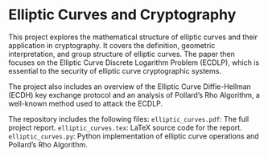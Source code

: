 # Elliptic Curves and Cryptography

This project explores the mathematical structure of elliptic curves and their application in cryptography. It covers the definition, geometric interpretation, and group structure of elliptic curves. The paper then focuses on the Elliptic Curve Discrete Logarithm Problem (ECDLP), which is essential to the security of elliptic curve cryptographic systems.

The project also includes an overview of the Elliptic Curve Diffie-Hellman (ECDH) key exchange protocol and an analysis of Pollard’s Rho Algorithm, a well-known method used to attack the ECDLP.

The repository includes the following files:
  `elliptic_curves.pdf`: The full project report.
  `elliptic_curves.tex`: LaTeX source code for the report.
  `elliptic_curves.py`: Python implementation of elliptic curve operations and Pollard’s Rho Algorithm.

